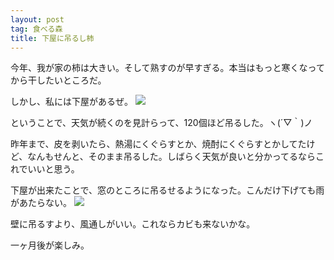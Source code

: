 ```yaml
---
layout: post
tag: 食べる森
title: 下屋に吊るし柿
---
```

今年、我が家の柿は大きい。そして熟すのが早すぎる。本当はもっと寒くなってから干したいところだ。

しかし、私には下屋があるぜ。
![](https://c2.staticflickr.com/6/5700/22000691718_c4e926b9ea.jpg)

ということで、天気が続くのを見計らって、120個ほど吊るした。ヽ(´▽｀)ノ

昨年まで、皮を剥いたら、熱湯にくぐらすとか、焼酎にくぐらすとかしてたけど、なんもせんと、そのまま吊るした。しばらく天気が良いと分かってるならこれでいいと思う。


下屋が出来たことで、窓のところに吊るせるようになった。こんだけ下げても雨があたらない。
![](https://c2.staticflickr.com/6/5620/22188434905_bd203f298a.jpg)

壁に吊るすより、風通しがいい。これならカビも来ないかな。

一ヶ月後が楽しみ。



